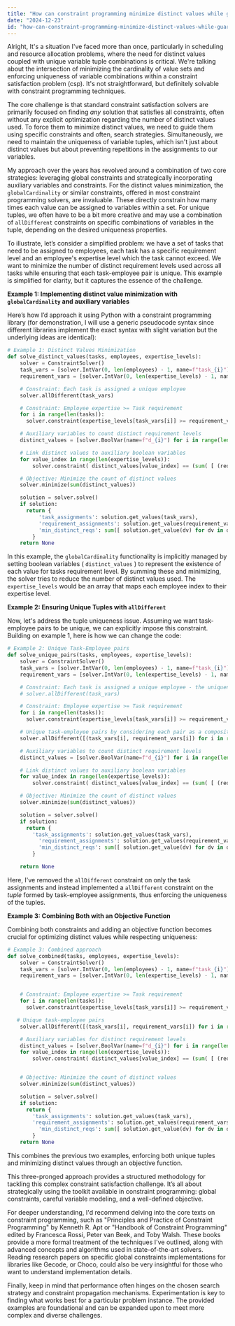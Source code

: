 ```yaml
---
title: "How can constraint programming minimize distinct values while guaranteeing unique tuples of variables?"
date: "2024-12-23"
id: "how-can-constraint-programming-minimize-distinct-values-while-guaranteeing-unique-tuples-of-variables"
---
```


Alright,  It's a situation I've faced more than once, particularly in scheduling and resource allocation problems, where the need for distinct values coupled with unique variable tuple combinations is critical. We're talking about the intersection of minimizing the cardinality of value sets and enforcing uniqueness of variable combinations within a constraint satisfaction problem (csp). It's not straightforward, but definitely solvable with constraint programming techniques.

The core challenge is that standard constraint satisfaction solvers are primarily focused on finding *any* solution that satisfies all constraints, often without any explicit optimization regarding the number of distinct values used. To force them to minimize distinct values, we need to guide them using specific constraints and often, search strategies. Simultaneously, we need to maintain the uniqueness of variable tuples, which isn't just about distinct values but about preventing repetitions in the assignments to our variables.

My approach over the years has revolved around a combination of two core strategies: leveraging global constraints and strategically incorporating auxiliary variables and constraints. For the distinct values minimization, the `globalCardinality` or similar constraints, offered in most constraint programming solvers, are invaluable. These directly constrain how many times each value can be assigned to variables within a set. For unique tuples, we often have to be a bit more creative and may use a combination of `allDifferent` constraints on specific combinations of variables in the tuple, depending on the desired uniqueness properties.

To illustrate, let’s consider a simplified problem: we have a set of tasks that need to be assigned to employees, each task has a specific requirement level and an employee's expertise level which the task cannot exceed. We want to minimize the number of distinct requirement levels used across all tasks while ensuring that each task-employee pair is unique. This example is simplified for clarity, but it captures the essence of the challenge.

**Example 1: Implementing distinct value minimization with `globalCardinality` and auxiliary variables**

Here’s how I’d approach it using Python with a constraint programming library (for demonstration, I will use a generic pseudocode syntax since different libraries implement the exact syntax with slight variation but the underlying ideas are identical):

```python
# Example 1: Distinct Values Minimization
def solve_distinct_values(tasks, employees, expertise_levels):
    solver = ConstraintSolver()
    task_vars = [solver.IntVar(0, len(employees) - 1, name=f"task_{i}") for i in range(len(tasks))]
    requirement_vars = [solver.IntVar(0, len(expertise_levels) - 1, name=f"req_{i}") for i in range(len(tasks))]

    # Constraint: Each task is assigned a unique employee
    solver.allDifferent(task_vars)

    # Constraint: Employee expertise >= Task requirement
    for i in range(len(tasks)):
      solver.constraint(expertise_levels[task_vars[i]] >= requirement_vars[i])

    # Auxiliary variables to count distinct requirement levels
    distinct_values = [solver.BoolVar(name=f"d_{i}") for i in range(len(expertise_levels))]

    # Link distinct values to auxiliary boolean variables
    for value_index in range(len(expertise_levels)):
        solver.constraint( distinct_values[value_index] == (sum( [ (requirement_vars[i] == value_index) for i in range(len(tasks)) ] ) > 0) )

    # Objective: Minimize the count of distinct values
    solver.minimize(sum(distinct_values))

    solution = solver.solve()
    if solution:
      return {
          'task_assignments': solution.get_values(task_vars),
          'requirement_assignments': solution.get_values(requirement_vars),
          'min_distinct_reqs': sum([ solution.get_value(dv) for dv in distinct_values ])
        }
    return None
```

In this example, the `globalCardinality` functionality is implicitly managed by setting boolean variables ( `distinct_values` ) to represent the existence of each value for tasks requirement level. By summing these and minimizing, the solver tries to reduce the number of distinct values used. The `expertise_levels` would be an array that maps each employee index to their expertise level.

**Example 2: Ensuring Unique Tuples with `allDifferent`**

Now, let's address the tuple uniqueness issue. Assuming we want task-employee pairs to be unique, we can explicitly impose this constraint. Building on example 1, here is how we can change the code:

```python
# Example 2: Unique Task-Employee pairs
def solve_unique_pairs(tasks, employees, expertise_levels):
    solver = ConstraintSolver()
    task_vars = [solver.IntVar(0, len(employees) - 1, name=f"task_{i}") for i in range(len(tasks))]
    requirement_vars = [solver.IntVar(0, len(expertise_levels) - 1, name=f"req_{i}") for i in range(len(tasks))]

    # Constraint: Each task is assigned a unique employee - the uniqueness aspect of example 1 is eliminated for this example
    # solver.allDifferent(task_vars)

    # Constraint: Employee expertise >= Task requirement
    for i in range(len(tasks)):
      solver.constraint(expertise_levels[task_vars[i]] >= requirement_vars[i])

    # Unique task-employee pairs by considering each pair as a composite tuple and enforcing allDifferent
    solver.allDifferent([(task_vars[i], requirement_vars[i]) for i in range(len(tasks))])

    # Auxiliary variables to count distinct requirement levels
    distinct_values = [solver.BoolVar(name=f"d_{i}") for i in range(len(expertise_levels))]

    # Link distinct values to auxiliary boolean variables
    for value_index in range(len(expertise_levels)):
        solver.constraint( distinct_values[value_index] == (sum( [ (requirement_vars[i] == value_index) for i in range(len(tasks)) ] ) > 0) )

    # Objective: Minimize the count of distinct values
    solver.minimize(sum(distinct_values))

    solution = solver.solve()
    if solution:
      return {
        'task_assignments': solution.get_values(task_vars),
          'requirement_assignments': solution.get_values(requirement_vars),
          'min_distinct_reqs': sum([ solution.get_value(dv) for dv in distinct_values ])
        }

    return None
```

Here, I've removed the `allDifferent` constraint on only the task assignments and instead implemented a `allDifferent` constraint on the *tuple* formed by task-employee assignments, thus enforcing the uniqueness of the tuples.

**Example 3: Combining Both with an Objective Function**

Combining both constraints and adding an objective function becomes crucial for optimizing distinct values while respecting uniqueness:

```python
# Example 3: Combined approach
def solve_combined(tasks, employees, expertise_levels):
    solver = ConstraintSolver()
    task_vars = [solver.IntVar(0, len(employees) - 1, name=f"task_{i}") for i in range(len(tasks))]
    requirement_vars = [solver.IntVar(0, len(expertise_levels) - 1, name=f"req_{i}") for i in range(len(tasks))]


    # Constraint: Employee expertise >= Task requirement
    for i in range(len(tasks)):
      solver.constraint(expertise_levels[task_vars[i]] >= requirement_vars[i])

   # Unique task-employee pairs
    solver.allDifferent([(task_vars[i], requirement_vars[i]) for i in range(len(tasks))])

    # Auxiliary variables for distinct requirement levels
    distinct_values = [solver.BoolVar(name=f"d_{i}") for i in range(len(expertise_levels))]
    for value_index in range(len(expertise_levels)):
        solver.constraint( distinct_values[value_index] == (sum( [ (requirement_vars[i] == value_index) for i in range(len(tasks)) ] ) > 0) )


    # Objective: Minimize the count of distinct values
    solver.minimize(sum(distinct_values))

    solution = solver.solve()
    if solution:
      return {
        'task_assignments': solution.get_values(task_vars),
        'requirement_assignments': solution.get_values(requirement_vars),
          'min_distinct_reqs': sum([ solution.get_value(dv) for dv in distinct_values ])
        }
    return None
```

This combines the previous two examples, enforcing both unique tuples and minimizing distinct values through an objective function.

This three-pronged approach provides a structured methodology for tackling this complex constraint satisfaction challenge. It’s all about strategically using the toolkit available in constraint programming: global constraints, careful variable modeling, and a well-defined objective.

For deeper understanding, I'd recommend delving into the core texts on constraint programming, such as "Principles and Practice of Constraint Programming" by Kenneth R. Apt or "Handbook of Constraint Programming" edited by Francesca Rossi, Peter van Beek, and Toby Walsh. These books provide a more formal treatment of the techniques I've outlined, along with advanced concepts and algorithms used in state-of-the-art solvers. Reading research papers on specific global constraints implementations for libraries like Gecode, or Choco, could also be very insightful for those who want to understand implementation details.

Finally, keep in mind that performance often hinges on the chosen search strategy and constraint propagation mechanisms. Experimentation is key to finding what works best for a particular problem instance. The provided examples are foundational and can be expanded upon to meet more complex and diverse challenges.
